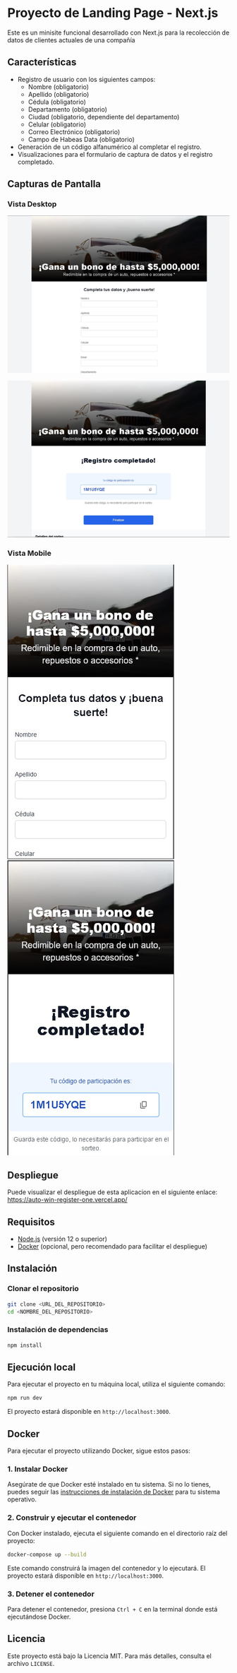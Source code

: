 # Proyecto de Landing Page - Next.js

Este es un minisite funcional desarrollado con Next.js para la recolección de datos de clientes actuales de una compañía

## Características

- Registro de usuario con los siguientes campos:
  - Nombre (obligatorio)
  - Apellido (obligatorio)
  - Cédula (obligatorio)
  - Departamento (obligatorio)
  - Ciudad (obligatorio, dependiente del departamento)
  - Celular (obligatorio)
  - Correo Electrónico (obligatorio)
  - Campo de Habeas Data (obligatorio)
- Generación de un código alfanumérico al completar el registro.
- Visualizaciones para el formulario de captura de datos y el registro completado.

## Capturas de Pantalla

### Vista Desktop

![Formulario de Registro - Desktop](./public/images/register_desktop.jpg)

![Registro Completado - Desktop](./public/images/confirm_desktop.jpg)

### Vista Mobile

![Formulario de Registro - Mobile](./public/images/register_mobile.jpg) ![Registro Completado - Mobile](./public/images/confirm_mobile.jpg)

## Despliegue

Puede visualizar el despliegue de esta aplicacion en el siguiente enlace: 
https://auto-win-register-one.vercel.app/

## Requisitos

- [Node.js](https://nodejs.org/) (versión 12 o superior)
- [Docker](https://www.docker.com/) (opcional, pero recomendado para facilitar el despliegue)

## Instalación

### Clonar el repositorio

```bash
git clone <URL_DEL_REPOSITORIO>
cd <NOMBRE_DEL_REPOSITORIO>
```

### Instalación de dependencias

```bash
npm install
```

## Ejecución local

Para ejecutar el proyecto en tu máquina local, utiliza el siguiente comando:

```bash
npm run dev
```

El proyecto estará disponible en `http://localhost:3000`.

## Docker

Para ejecutar el proyecto utilizando Docker, sigue estos pasos:

### 1. Instalar Docker

Asegúrate de que Docker esté instalado en tu sistema. Si no lo tienes, puedes seguir las [instrucciones de instalación de Docker](https://docs.docker.com/get-docker/) para tu sistema operativo.

### 2. Construir y ejecutar el contenedor

Con Docker instalado, ejecuta el siguiente comando en el directorio raíz del proyecto:

```bash
docker-compose up --build
```

Este comando construirá la imagen del contenedor y lo ejecutará. El proyecto estará disponible en `http://localhost:3000`.

### 3. Detener el contenedor

Para detener el contenedor, presiona `Ctrl + C` en la terminal donde está ejecutándose Docker.


## Licencia

Este proyecto está bajo la Licencia MIT. Para más detalles, consulta el archivo `LICENSE`.
